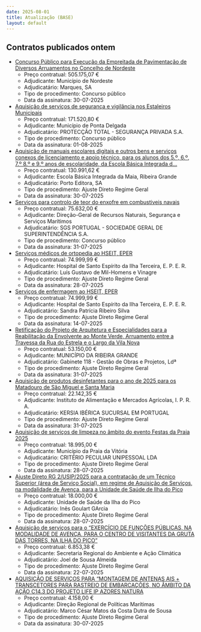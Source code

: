 ```yaml
---
date: 2025-08-01
title: Atualização (BASE)
layout: default
---
```

## Contratos publicados ontem

* [Concurso Público para Execução da Empreitada de Pavimentação de Diversos Arruamentos no Concelho de Nordeste](https://www.base.gov.pt/Base4/pt/detalhe/?type=contratos&id=11618299)
  * Preço contratual: 505.175,07 €
  * Adjudicante: Município de Nordeste
  * Adjudicatário: Marques, SA
  * Tipo de procedimento: Concurso público
  * Data da assinatura: 30-07-2025
* [Aquisição de serviços de segurança e vigilância nos Estaleiros Municipais](https://www.base.gov.pt/Base4/pt/detalhe/?type=contratos&id=11619220)
  * Preço contratual: 171.520,80 €
  * Adjudicante: Município de Ponta Delgada
  * Adjudicatário: PROTECÇÃO TOTAL - SEGURANÇA PRIVADA S.A.
  * Tipo de procedimento: Concurso público
  * Data da assinatura: 01-08-2025
* [Aquisição de manuais escolares digitais e outros bens e serviços conexos de licenciamento e apoio técnico, para os alunos dos 5.º, 6.º, 7.º 8.º e 9.º anos de escolaridade, da Escola Básica Integrada d...](https://www.base.gov.pt/Base4/pt/detalhe/?type=contratos&id=11619198)
  * Preço contratual: 130.991,62 €
  * Adjudicante: Escola Básica Integrada da Maia, Ribeira Grande
  * Adjudicatário: Porto Editora, SA
  * Tipo de procedimento: Ajuste Direto Regime Geral
  * Data da assinatura: 30-07-2025
* [Serviços para controlo de teor do enxofre em combustiveis navais](https://www.base.gov.pt/Base4/pt/detalhe/?type=contratos&id=11617595)
  * Preço contratual: 75.632,00 €
  * Adjudicante: Direção-Geral de Recursos Naturais, Segurança e Serviços Marítimos
  * Adjudicatário: SGS PORTUGAL - SOCIEDADE GERAL DE SUPERINTENDÊNCIA S.A.
  * Tipo de procedimento: Concurso público
  * Data da assinatura: 31-07-2025
* [Serviços médicos de ortopedia ao HSEIT, EPER](https://www.base.gov.pt/Base4/pt/detalhe/?type=contratos&id=11617573)
  * Preço contratual: 74.999,99 €
  * Adjudicante: Hospital de Santo Espírito da Ilha Terceira, E. P. E. R.
  * Adjudicatário: Luís Gustavo de Mil-Homens e Vinagre
  * Tipo de procedimento: Ajuste Direto Regime Geral
  * Data da assinatura: 28-07-2025
* [Serviços de enfermagem ao HSEIT, EPER](https://www.base.gov.pt/Base4/pt/detalhe/?type=contratos&id=11617995)
  * Preço contratual: 74.999,99 €
  * Adjudicante: Hospital de Santo Espírito da Ilha Terceira, E. P. E. R.
  * Adjudicatário: Sandra Patrícia Ribeiro Silva
  * Tipo de procedimento: Ajuste Direto Regime Geral
  * Data da assinatura: 14-07-2025
* [Retificação do Projeto de Arquitetura e Especialidades para a Reabilitação da Envolvente ao Monte Verde, Arruamento entre a Travessa da Rua do Estrela e o Largo da Vila Nova](https://www.base.gov.pt/Base4/pt/detalhe/?type=contratos&id=11618324)
  * Preço contratual: 53.150,00 €
  * Adjudicante: MUNICÍPIO DA RIBEIRA GRANDE
  * Adjudicatário: Gabinete 118 - Gestão de Obras e Projetos, Ldª
  * Tipo de procedimento: Ajuste Direto Regime Geral
  * Data da assinatura: 31-07-2025
* [Aquisição de produtos desinfetantes para o ano de 2025 para os Matadouro de São Miguel e Santa Maria](https://www.base.gov.pt/Base4/pt/detalhe/?type=contratos&id=11617742)
  * Preço contratual: 22.142,35 €
  * Adjudicante: Instituto de Alimentação e Mercados Agrícolas, I. P. R. A.
  * Adjudicatário: KERSIA IBÉRICA SUCURSAL EM PORTUGAL
  * Tipo de procedimento: Ajuste Direto Regime Geral
  * Data da assinatura: 31-07-2025
* [Aquisição de serviços de limpeza no âmbito do evento Festas da Praia 2025](https://www.base.gov.pt/Base4/pt/detalhe/?type=contratos&id=11617758)
  * Preço contratual: 18.995,00 €
  * Adjudicante: Município da Praia da Vitória
  * Adjudicatário: CRITÉRIO PECULIAR UNIPESSOAL LDA
  * Tipo de procedimento: Ajuste Direto Regime Geral
  * Data da assinatura: 28-07-2025
* [Ajuste Direto RG 2/USIP/2025 para a contratação de um Técnico Superior (área de Serviço Social), em regime de Aquisição de Serviços, na modalidade de Avença, para a Unidade de Saúde de Ilha do Pico](https://www.base.gov.pt/Base4/pt/detalhe/?type=contratos&id=11619224)
  * Preço contratual: 18.000,00 €
  * Adjudicante: Unidade de Saúde da Ilha do Pico
  * Adjudicatário: Inês Goulart GArcia
  * Tipo de procedimento: Ajuste Direto Regime Geral
  * Data da assinatura: 28-07-2025
* [Aquisição de serviços para o “EXERCÍCIO DE FUNÇÕES PÚBLICAS, NA MODALIDADE DE AVENÇA, PARA O CENTRO DE VISITANTES DA GRUTA DAS TORRES, NA ILHA DO PICO”](https://www.base.gov.pt/Base4/pt/detalhe/?type=contratos&id=11617785)
  * Preço contratual: 6.853,38 €
  * Adjudicante: Secretaria Regional do Ambiente e Ação Climática
  * Adjudicatário: Joel de Sousa Almeida
  * Tipo de procedimento: Ajuste Direto Regime Geral
  * Data da assinatura: 22-07-2025
* [AQUISIÇÃO DE SERVIÇOS PARA “MONTAGEM DE ANTENAS AIS + TRANSCETORES PARA RASTREIO DE EMBARCAÇÕES, NO ÂMBITO DA AÇÃO C14.3 DO PROJETO LIFE IP AZORES NATURA](https://www.base.gov.pt/Base4/pt/detalhe/?type=contratos&id=11619181)
  * Preço contratual: 4.158,00 €
  * Adjudicante: Direção Regional de Políticas Marítimas
  * Adjudicatário: Marco César Matos da Costa Dutra de Sousa
  * Tipo de procedimento: Ajuste Direto Regime Geral
  * Data da assinatura: 30-07-2025

